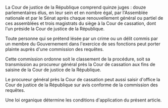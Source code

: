La Cour de justice de la République comprend quinze juges : douze parlementaires élus, en leur sein et en nombre égal, par l'Assemblée nationale et par le Sénat après chaque renouvellement général ou partiel de ces assemblées et trois magistrats du siège à la Cour de cassation, dont l'un préside la Cour de justice de la République.

Toute personne qui se prétend lésée par un crime ou un délit commis par un membre du Gouvernement dans l'exercice de ses fonctions peut porter plainte auprès d'une commission des requêtes.

Cette commission ordonne soit le classement de la procédure, soit sa transmission au procureur général près la Cour de cassation aux fins de saisine de la Cour de justice de la République.

Le procureur général près la Cour de cassation peut aussi saisir d'office la Cour de justice de la République sur avis conforme de la commission des requêtes.

Une loi organique détermine les conditions d'application du présent article.
